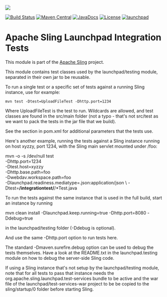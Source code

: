[<img src="https://sling.apache.org/res/logos/sling.png"/>](https://sling.apache.org)

 [![Build Status](https://builds.apache.org/buildStatus/icon?job=Sling/sling-org-apache-sling-launchpad-integration-tests/master)](https://builds.apache.org/job/Sling/job/sling-org-apache-sling-launchpad-integration-tests/job/master) [![Maven Central](https://maven-badges.herokuapp.com/maven-central/org.apache.sling/org.apache.sling.launchpad.integration-tests/badge.svg)](https://search.maven.org/#search%7Cga%7C1%7Cg%3A%22org.apache.sling%22%20a%3A%22org.apache.sling.launchpad.integration-tests%22) [![JavaDocs](https://www.javadoc.io/badge/org.apache.sling/org.apache.sling.launchpad.integration-tests.svg)](https://www.javadoc.io/doc/org.apache.sling/org.apache.sling.launchpad.integration-tests) [![License](https://img.shields.io/badge/License-Apache%202.0-blue.svg)](https://www.apache.org/licenses/LICENSE-2.0) [![launchpad](https://sling.apache.org/badges/group-launchpad.svg)](https://github.com/apache/sling-aggregator/blob/master/docs/groups/launchpad.md)

# Apache Sling Launchpad Integration Tests

This module is part of the [Apache Sling](https://sling.apache.org) project.

This module contains test classes used by the launchpad/testing module,
separated in their own jar to be reusable.

To run a single test or a specific set of tests against a running Sling
instance, use for example:

    mvn test -Dtest=UploadFileTest -Dhttp.port=1234
    
Where UploadFileTest is the test to run. Wildcards are allowed, and test
classes are found in the src/main folder (not a typo - that's not src/test
as we want to pack the tests in the jar file that we build).

See the <properties> section in pom.xml for additional parameters that the
tests use.

Here's another example, running the tests against a Sling instance running 
on host xyzzy, port 1234, with the Sling main servlet mounted under /foo:

   mvn -o -s /dev/null test \
    -Dhttp.port=1234 \
    -Dtest.host=xyzzy \
    -Dhttp.base.path=foo \
    -Dwebdav.workspace.path=foo \
    -Dlaunchpad.readiness.mediatype=.json:application/json \ 
    -Dtest=**/integrationtest/**/*Test.java

To run the tests against the same instance that is used in the full build,
start an instance by running

   mvn clean install -Dlaunchpad.keep.running=true -Dhttp.port=8080 -Ddebug=true

in the launchpad/testing folder (-Ddebug is optional). 

And use the same -Dhttp.port option to run tests here.

The standard -Dmaven.surefire.debug option can be used to debug the tests
themselves. Have a look at the README.txt in the launchpad.testing module on how
to debug the server-side Sling code.

If using a Sling instance that's not setup by the launchpad/testing module,
note that for all tests to pass that instance needs the
org.apache.sling.launchpad.test-services bundle to be active and the war 
file of the launchpad/test-services-war project to be be copied to the
sling/startup/0 folder before starting Sling.
